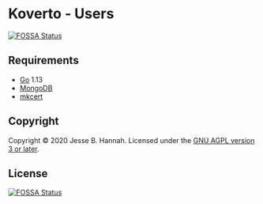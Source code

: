 # Koverto - Users
[![FOSSA Status](https://app.fossa.io/api/projects/git%2Bgithub.com%2Fkoverto%2Fusers.svg?type=shield)](https://app.fossa.io/projects/git%2Bgithub.com%2Fkoverto%2Fusers?ref=badge_shield)


## Requirements

- [Go][] 1.13
- [MongoDB][]
- [mkcert][]

## Copyright

Copyright © 2020 Jesse B. Hannah. Licensed under the [GNU AGPL version 3 or
later][agpl].

[agpl]: LICENSE
[go]: https://golang.org/
[mkcert]: https://github.com/FiloSottile/mkcert
[mongodb]: https://www.mongodb.com/


## License
[![FOSSA Status](https://app.fossa.io/api/projects/git%2Bgithub.com%2Fkoverto%2Fusers.svg?type=large)](https://app.fossa.io/projects/git%2Bgithub.com%2Fkoverto%2Fusers?ref=badge_large)